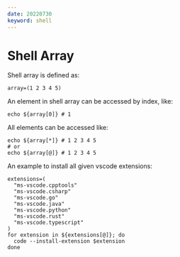 ```yaml
---
date: 20220730
keyword: shell
---
```


# Shell Array

Shell array is defined as:

```shell
array=(1 2 3 4 5)
```

An element in shell array can be accessed by index, like:

```shell
echo ${array[0]} # 1
```

All elements can be accessed like:

```shell
echo ${array[*]} # 1 2 3 4 5
# or
echo ${array[@]} # 1 2 3 4 5
```

An example to install all given vscode extensions:

```shell
extensions=(
  "ms-vscode.cpptools"
  "ms-vscode.csharp"
  "ms-vscode.go"
  "ms-vscode.java"
  "ms-vscode.python"
  "ms-vscode.rust"
  "ms-vscode.typescript"
)
for extension in ${extensions[@]}; do
  code --install-extension $extension
done
```
